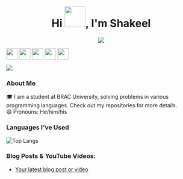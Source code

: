 <!-- Profile Header -->
<h1 align="center">Hi <img src="https://github.com/mitul3737/mitul3737/blob/main/Wave.gif" height="55px" width="55px">, I'm Shakeel</h1>

<!-- Typing SVG -->
<p align="center">
    <img src="https://readme-typing-svg.herokuapp.com?color=E22FE4&width=380&height=45&lines=Student+at+BRAC+University;Java+Enthusiast;Learning+AI+and+ML;Nice+to+Meet+You!&center=true"></a>
</p>

<!-- Social Media Links -->
<p align="left">
<a href="https://twitter.com/your_twitter" target="blank"><img align="center" src="https://github.com/mitul3737/mitul3737/blob/main/socials/twitter.png" title="Twitter" alt="" height="30" /></a>
<a href="https://www.linkedin.com/in/your_linkedin" target="blank"><img align="center" src="https://github.com/mishmanners/MishManners/blob/master/socials/transparent-Linkedin-logo-icon.png" alt="" height="30" /></a>
<a href="https://www.instagram.com/your_instagram" target="blank"><img align="center" src="https://github.com/mitul3737/mitul3737/blob/main/socials/instagram.png" alt="" height="30" /></a>
<a href="https://youtube.com/your_youtube" target="blank"><img align="center" src="https://github.com/mitul3737/mitul3737/blob/main/socials/YouTube.png" alt="" height="30" /></a>
<a href="https://dev.to/your_devto" target="blank"><img align="center" src="https://github.com/mitul3737/mitul3737/blob/main/socials/Devto.png" alt="" height="30" /></a>
</p>

<!-- Visitor Badge -->
![](https://visitor-badge.glitch.me/badge?page_id=officialshakeel.officialshakeel)
<br />

### About Me 
🎓 I am a student at BRAC University, solving problems in various programming languages. Check out my repositories for more details.</br>
😄 Pronouns: He/him/his</br>

### Languages I've Used
![Top Langs](https://github-readme-stats.vercel.app/api/top-langs/?username=officialshakeel&layout=compact)

### Blog Posts & YouTube Videos:
<!-- BLOG-POST-LIST:START -->
- [Your latest blog post or video](https://your_blog_or_video_link)
<!-- BLOG-POST-LIST:END -->
